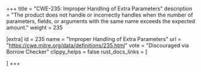 +++
title = "CWE-235: Improper Handling of Extra Parameters"
description	= "The product does not handle or incorrectly handles when the number of parameters, fields, or arguments with the same name exceeds the expected amount."
weight = 235

[extra]
id = 235
name = "Improper Handling of Extra Parameters"
url = "https://cwe.mitre.org/data/definitions/235.html"
vote = "Discouraged via Borrow Checker"
clippy_helps = false
rust_docs_links = [
	
]
+++

